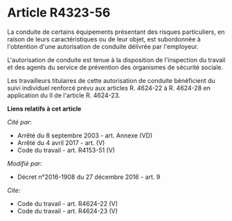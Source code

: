 # Article R4323-56

La conduite de certains équipements présentant des risques particuliers, en raison de leurs caractéristiques ou de leur
objet, est subordonnée à l'obtention d'une autorisation de conduite délivrée par l'employeur. 

L'autorisation de conduite est tenue à la disposition de l'inspection du travail et des agents du service de prévention des
organismes de sécurité sociale. 

Les travailleurs titulaires de cette autorisation de conduite bénéficient du suivi individuel renforcé prévu aux articles R.
4624-22 à R. 4624-28 en application du II de l'article R. 4624-23.

**Liens relatifs à cet article**

_Cité par_:

  - Arrêté du 8 septembre 2003 - art. Annexe (VD)
  - Arrêté du 4 avril 2017 - art. (V)
  - Code du travail - art. R4153-51 (V)

_Modifié par_:

  - Décret n°2016-1908 du 27 décembre 2016 - art. 9

_Cite_:

  - Code du travail - art. R4624-22 (V)
  - Code du travail - art. R4624-23 (V)
